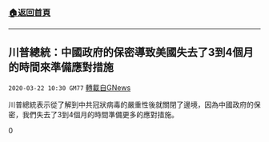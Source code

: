 ###  [:house:返回首頁](https://github.com/ourhimalayas/txt)
---

## 川普總統：中國政府的保密導致美國失去了3到4個月的時間來準備應對措施
`2020-03-22 10:30 GM77` [轉載自GNews](https://gnews.org/zh-hant/148787/)

川普總統表示從了解到中共冠狀病毒的嚴重性後就關閉了邊境，因為中國政府的保密，我們失去了3到4個月的時間準備更多的應對措施。

0
